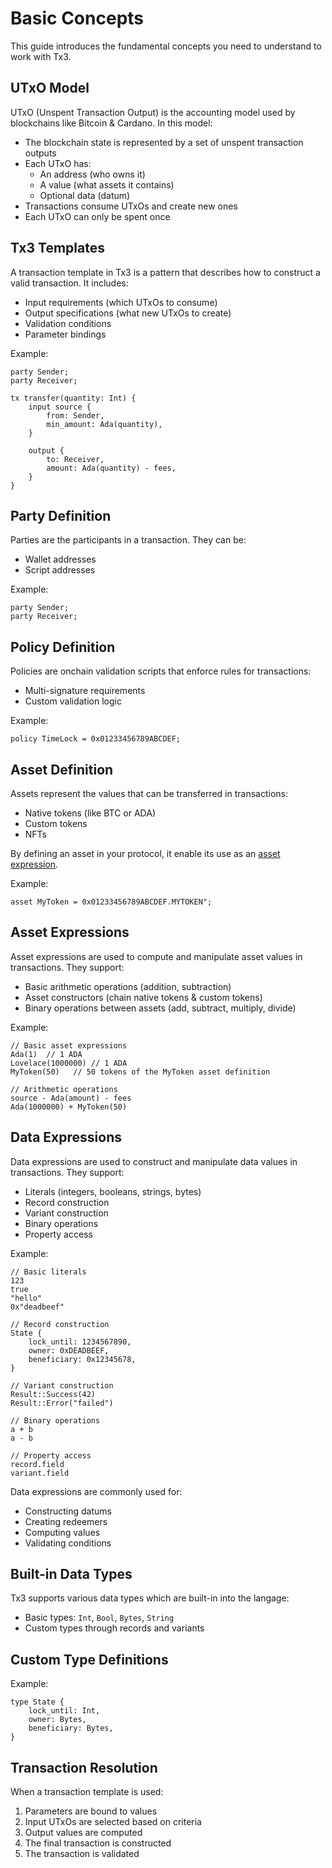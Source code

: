 # Basic Concepts

This guide introduces the fundamental concepts you need to understand to work with Tx3.

## UTxO Model

UTxO (Unspent Transaction Output) is the accounting model used by blockchains like Bitcoin & Cardano. In this model:

- The blockchain state is represented by a set of unspent transaction outputs
- Each UTxO has:
  - An address (who owns it)
  - A value (what assets it contains)
  - Optional data (datum)
- Transactions consume UTxOs and create new ones
- Each UTxO can only be spent once

## Tx3 Templates

A transaction template in Tx3 is a pattern that describes how to construct a valid transaction. It includes:

- Input requirements (which UTxOs to consume)
- Output specifications (what new UTxOs to create)
- Validation conditions
- Parameter bindings

Example:
```tx3
party Sender;
party Receiver;

tx transfer(quantity: Int) {
    input source {
        from: Sender,
        min_amount: Ada(quantity),
    }
    
    output {
        to: Receiver,
        amount: Ada(quantity) - fees,
    }
}
```

## Party Definition

Parties are the participants in a transaction. They can be:

- Wallet addresses
- Script addresses

Example:
```tx3
party Sender;
party Receiver;
```

## Policy Definition

Policies are onchain validation scripts that enforce rules for transactions:

- Multi-signature requirements
- Custom validation logic

Example:
```tx3
policy TimeLock = 0x01233456789ABCDEF;
```

## Asset Definition

Assets represent the values that can be transferred in transactions:

- Native tokens (like BTC or ADA)
- Custom tokens
- NFTs

By defining an asset in your protocol, it enable its use as an [asset expression](#asset-expressions).

Example:
```tx3
asset MyToken = 0x01233456789ABCDEF.MYTOKEN";
```

## Asset Expressions

Asset expressions are used to compute and manipulate asset values in transactions. They support:

- Basic arithmetic operations (addition, subtraction)
- Asset constructors (chain native tokens & custom tokens)
- Binary operations between assets (add, subtract, multiply, divide)

Example:
```tx3
// Basic asset expressions
Ada(1)  // 1 ADA
Lovelace(1000000) // 1 ADA
MyToken(50)   // 50 tokens of the MyToken asset definition

// Arithmetic operations
source - Ada(amount) - fees
Ada(1000000) + MyToken(50)
```


## Data Expressions

Data expressions are used to construct and manipulate data values in transactions. They support:

- Literals (integers, booleans, strings, bytes)
- Record construction
- Variant construction
- Binary operations
- Property access

Example:
```tx3
// Basic literals
123
true
"hello"
0x"deadbeef"

// Record construction
State {
    lock_until: 1234567890,
    owner: 0xDEADBEEF,
    beneficiary: 0x12345678,
}

// Variant construction
Result::Success(42)
Result::Error("failed")

// Binary operations
a + b
a - b

// Property access
record.field
variant.field
```

Data expressions are commonly used for:
- Constructing datums
- Creating redeemers
- Computing values
- Validating conditions

## Built-in Data Types

Tx3 supports various data types which are built-in into the langage:

- Basic types: `Int`, `Bool`, `Bytes`, `String`
- Custom types through records and variants

## Custom Type Definitions

Example:
```tx3
type State {
    lock_until: Int,
    owner: Bytes,
    beneficiary: Bytes,
}
```

## Transaction Resolution

When a transaction template is used:

1. Parameters are bound to values
2. Input UTxOs are selected based on criteria
3. Output values are computed
4. The final transaction is constructed
5. The transaction is validated
